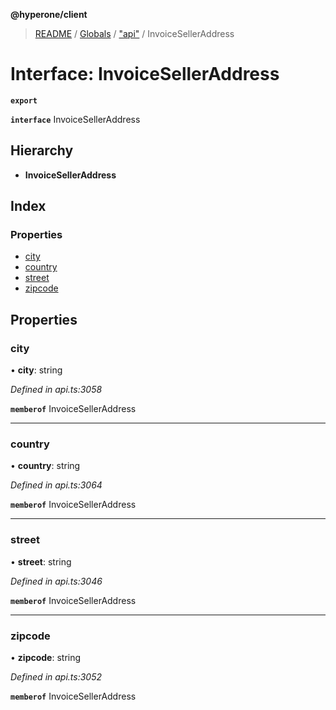 **@hyperone/client**

> [README](../README.md) / [Globals](../globals.md) / ["api"](../modules/_api_.md) / InvoiceSellerAddress

# Interface: InvoiceSellerAddress

**`export`** 

**`interface`** InvoiceSellerAddress

## Hierarchy

* **InvoiceSellerAddress**

## Index

### Properties

* [city](_api_.invoiceselleraddress.md#city)
* [country](_api_.invoiceselleraddress.md#country)
* [street](_api_.invoiceselleraddress.md#street)
* [zipcode](_api_.invoiceselleraddress.md#zipcode)

## Properties

### city

•  **city**: string

*Defined in api.ts:3058*

**`memberof`** InvoiceSellerAddress

___

### country

•  **country**: string

*Defined in api.ts:3064*

**`memberof`** InvoiceSellerAddress

___

### street

•  **street**: string

*Defined in api.ts:3046*

**`memberof`** InvoiceSellerAddress

___

### zipcode

•  **zipcode**: string

*Defined in api.ts:3052*

**`memberof`** InvoiceSellerAddress
